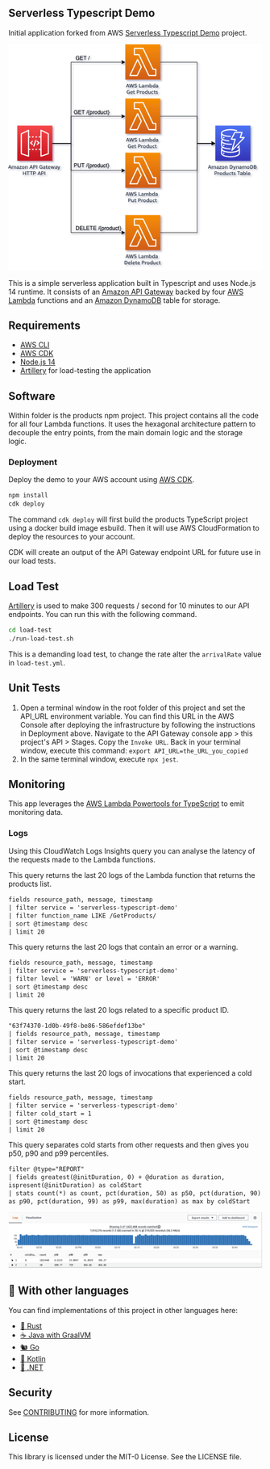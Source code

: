 ## Serverless Typescript Demo

Initial application forked from AWS [Serverless Typescript Demo](https://github.com/aws-samples/serverless-typescript-demo) project.

<p align="center">
  <img src="imgs/diagram.png" alt="Architecture diagram"/>
</p>

This is a simple serverless application built in Typescript and uses Node.js 14 runtime. It consists of an 
[Amazon API Gateway](https://aws.amazon.com/api-gateway/) backed by four [AWS Lambda](https://aws.amazon.com/lambda/) 
functions and an [Amazon DynamoDB](https://aws.amazon.com/dynamodb/) table for storage. 

## Requirements

- [AWS CLI](https://aws.amazon.com/cli/)
- [AWS CDK](https://aws.amazon.com/cdk/)
- [Node.js 14](https://nodejs.org/)
- [Artillery](https://www.artillery.io/) for load-testing the application

## Software

Within folder is the products npm project. This project contains all the code for all four Lambda 
functions. It uses the hexagonal architecture pattern to decouple the entry points, from the main domain logic and the 
storage logic.


### Deployment

Deploy the demo to your AWS account using [AWS CDK](https://aws.amazon.com/cdk/).

```bash
npm install
cdk deploy
```

The command `cdk deploy` will first build the products TypeScript project using a docker build image esbuild.
Then it will use AWS CloudFormation to deploy the resources to your account.

CDK will create an output of the API Gateway endpoint URL for future use in our load tests.

## Load Test

[Artillery](https://www.artillery.io/) is used to make 300 requests / second for 10 minutes to our API endpoints. You can run this
with the following command.

```bash
cd load-test
./run-load-test.sh
```

This is a demanding load test, to change the rate alter the `arrivalRate` value in `load-test.yml`.

## Unit Tests

1. Open a terminal window in the root folder of this project and set the API_URL environment variable. You can find this URL in the AWS Console after deploying the infrastructure by following the instructions in Deployment above. Navigate to the API Gateway console app > this project's API > Stages. Copy the `Invoke URL`. Back in your terminal window, execute this command: `export API_URL=the_URL_you_copied`
2. In the same terminal window, execute `npx jest`.

## Monitoring

This app leverages the [AWS Lambda Powertools for TypeScript](https://awslabs.github.io/aws-lambda-powertools-typescript) to emit monitoring data. 

### Logs

Using this CloudWatch Logs Insights query you can analyse the latency of the requests made to the Lambda functions.

This query returns the last 20 logs of the Lambda function that returns the products list.

```
fields resource_path, message, timestamp
| filter service = 'serverless-typescript-demo'
| filter function_name LIKE /GetProducts/
| sort @timestamp desc
| limit 20
```

This query returns the last 20 logs that contain an error or a warning.

```
fields resource_path, message, timestamp
| filter service = 'serverless-typescript-demo'
| filter level = 'WARN' or level = 'ERROR'
| sort @timestamp desc
| limit 20
```

This query returns the last 20 logs related to a specific product ID.

```
"63f74370-1d0b-49f8-be86-586efdef13be"
| fields resource_path, message, timestamp
| filter service = 'serverless-typescript-demo'
| sort @timestamp desc
| limit 20
```

This query returns the last 20 logs of invocations that experienced a cold start.

```
fields resource_path, message, timestamp
| filter service = 'serverless-typescript-demo'
| filter cold_start = 1
| sort @timestamp desc
| limit 20
```

This query separates cold starts from other requests and then gives you p50, p90 and p99 percentiles.

```
filter @type="REPORT"
| fields greatest(@initDuration, 0) + @duration as duration, ispresent(@initDuration) as coldStart
| stats count(*) as count, pct(duration, 50) as p50, pct(duration, 90) as p90, pct(duration, 99) as p99, max(duration) as max by coldStart
```
<p align="center">
  <img src="imgs/test.png" alt="Sample test result"/>
</p>


## 👀 With other languages

You can find implementations of this project in other languages here:

* [🦀  Rust](https://github.com/aws-samples/serverless-rust-demo)
* [☕ Java with GraalVM](https://github.com/aws-samples/serverless-graalvm-demo)
* [🐿️ Go](https://github.com/aws-samples/serverless-go-demo)
* [🤖 Kotlin](https://github.com/aws-samples/serverless-kotlin-demo)
* [🥅 .NET](https://github.com/aws-samples/serverless-dotnet-demo)

## Security

See [CONTRIBUTING](CONTRIBUTING.md#security-issue-notifications) for more information.

## License

This library is licensed under the MIT-0 License. See the LICENSE file.

